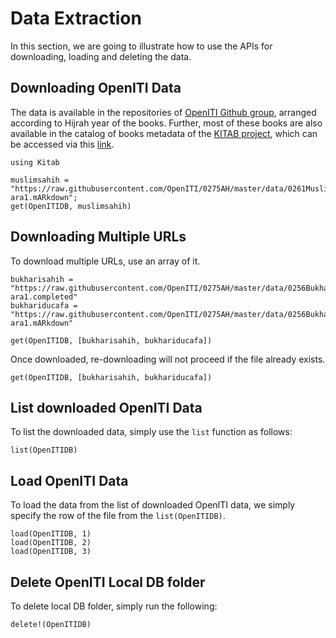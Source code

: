 # Data Extraction
In this section, we are going to illustrate how to use the APIs for downloading, loading and deleting the data.

## Downloading OpenITI Data
The data is available in the repositories of [OpenITI Github group](https://github.com/OpenITI), arranged according to Hijrah year of the books. Further, most of these books are also available in the catalog of books metadata of the [KITAB project](https://kitab-project.org/), which can be accessed via this [link](https://kitab-corpus-metadata.azurewebsites.net/).
```@repl abc
using Kitab

muslimsahih = "https://raw.githubusercontent.com/OpenITI/0275AH/master/data/0261Muslim/0261Muslim.Sahih/0261Muslim.Sahih.Shamela0001727-ara1.mARkdown";
get(OpenITIDB, muslimsahih)
```
## Downloading Multiple URLs
To download multiple URLs, use an array of it.
```@repl abc
bukharisahih = "https://raw.githubusercontent.com/OpenITI/0275AH/master/data/0256Bukhari/0256Bukhari.Sahih/0256Bukhari.Sahih.JK000110-ara1.completed"
bukhariducafa = "https://raw.githubusercontent.com/OpenITI/0275AH/master/data/0256Bukhari/0256Bukhari.Ducafa/0256Bukhari.Ducafa.Shamela0008632-ara1.mARkdown"

get(OpenITIDB, [bukharisahih, bukhariducafa])
```
Once downloaded, re-downloading will not proceed if the file already exists.
```@repl abc
get(OpenITIDB, [bukharisahih, bukhariducafa])
```

## List downloaded OpenITI Data
To list the downloaded data, simply use the `list` function as follows:
```@repl abc
list(OpenITIDB)
```

## Load OpenITI Data
To load the data from the list of downloaded OpenITI data, we simply specify the row of the file from the `list(OpenITIDB)`.
```@repl abc
load(OpenITIDB, 1)
load(OpenITIDB, 2)
load(OpenITIDB, 3)
```

## Delete OpenITI Local DB folder
To delete local DB folder, simply run the following:
```@repl abc
delete!(OpenITIDB)
```